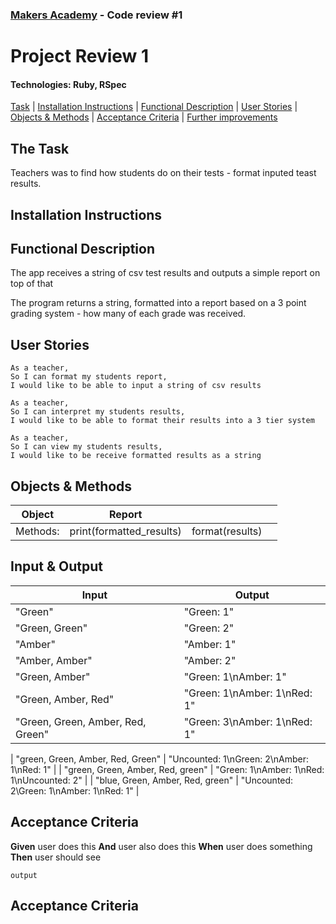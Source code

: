 ### [Makers Academy](http://www.makersacademy.com) - Code review #1

# Project Review 1

#### Technologies: Ruby, RSpec 

[Task](#Task) | [Installation Instructions](#Installation) | [Functional Description](#Functional_Description) | [User Stories](#User_Stories) | [Objects & Methods](#Methods) | [Acceptance Criteria](#Acceptance_Criteria) | [Further improvements](#Further_Improvements)

## <a name="Task">The Task</a>

Teachers was to find how students do on their tests - format inputed teast results.

## <a name="Installation">Installation Instructions</a>

## <a name="Functional_Description">Functional Description</a>

The app receives a string of csv test results and outputs a simple report on top of that

The program returns a string, formatted into a report based on a 3 point grading system - how many of each grade was received.

## <a name="User_Stories">User Stories</a>
```
As a teacher,
So I can format my students report,
I would like to be able to input a string of csv results
```
```
As a teacher,
So I can interpret my students results,
I would like to be able to format their results into a 3 tier system
```
```
As a teacher,
So I can view my students results,
I would like to be receive formatted results as a string
```

## <a name="Methods">Objects & Methods</a>

| Object      | Report |   |   |
|-------------|:-:|--:|---|
| Methods:    | print(formatted_results) | format(results) |   |


## <a name="Input_Output">Input & Output</a>

| Input | Output |
| ----- | ------ |
| "Green" | "Green: 1" |
| "Green, Green" | "Green: 2" |
| "Amber" | "Amber: 1" |
| "Amber, Amber" | "Amber: 2" |
| "Green, Amber" | "Green: 1\nAmber: 1" |
| "Green, Amber, Red" | "Green: 1\nAmber: 1\nRed: 1" |
| "Green, Green, Amber, Red, Green" | "Green: 3\nAmber: 1\nRed: 1" |

| "green, Green, Amber, Red, Green" | "Uncounted: 1\nGreen: 2\nAmber: 1\nRed: 1" |
| "green, Green, Amber, Red, green" | "Green: 1\nAmber: 1\nRed: 1\nUncounted: 2" |
| "blue, Green, Amber, Red, green" | "Uncounted: 2\Green: 1\nAmber: 1\nRed: 1" |

## <a name="Acceptance_Criteria">Acceptance Criteria</a>

**Given** user does this
**And** user also does this
**When** user does something
**Then** user should see
```
output
```

## <a name="Further_Improvements">Acceptance Criteria</a>